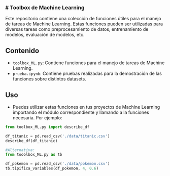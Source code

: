 ### # Toolbox de Machine Learning

Este repositorio contiene una colección de funciones útiles para el manejo de tareas de Machine Learning. Estas funciones pueden ser utilizadas para diversas tareas como preprocesamiento de datos, entrenamiento de modelos, evaluación de modelos, etc.

## Contenido

- `toolbox_ML.py`: Contiene funciones para el manejo de tareas de Machine Learning.
- `prueba.ipynb`: Contiene pruebas realizadas para la demostración de las funciones sobre distintos datasets.

## Uso

- Puedes utilizar estas funciones en tus proyectos de Machine Learning importando el módulo correspondiente y llamando a la funciones necesaria. Por ejemplo:

```python
from toolbox_ML.py import describe_df

df_titanic = pd.read_csv('./data/titanic.csv')
describe_df(df_titanic)

#Alternativa:
from tooolbox_ML.py as tb

df_pokemon = pd.read_csv('./data/pokemon.csv')
tb.tipifica_variables(df_pokemon, 4, 0.6)
